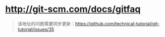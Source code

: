 # http://git-scm.com/docs/gitfaq

> 该地址的问题需要同步更新：https://github.com/technical-tutorial/git-tutorial/issues/35





